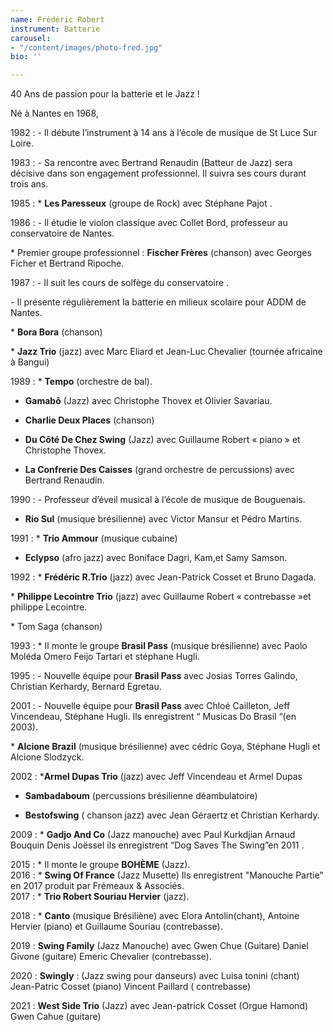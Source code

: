 ```yaml
---
name: Frédéric Robert
instrument: Batterie
carousel:
- "/content/images/photo-fred.jpg"
bio: ''

---
```

40 Ans de passion pour la batterie et le Jazz !

Né à Nantes en 1968,

1982 : - Il débute l’instrument à 14 ans à l’école de musique de St Luce Sur Loire.

1983 : - Sa rencontre avec Bertrand Renaudin (Batteur de Jazz) sera décisive dans son engagement professionnel. Il suivra ses cours durant trois ans.

1985 : * **Les Paresseux** (groupe de Rock) avec Stéphane Pajot .

1986 : - Il étudie le violon classique avec Collet Bord, professeur au conservatoire de Nantes.

\* Premier groupe professionnel : **Fischer Frères** (chanson) avec Georges Ficher et Bertrand Ripoche. 

1987 : - Il suit les cours de solfège du conservatoire .

\- Il présente régulièrement la batterie en milieux scolaire pour ADDM de Nantes.

\* **Bora Bora** (chanson)

\* **Jazz Trio** (jazz) avec Marc Eliard et Jean-Luc Chevalier (tournée africaine à Bangui)

1989 : * **Tempo** (orchestre de bal).

 * **Gamabô** (Jazz) avec Christophe Thovex et Olivier Savariau.

 * **Charlie Deux Places** (chanson)

 * **Du Côté De Chez Swing** (Jazz) avec Guillaume Robert « piano » et Christophe Thovex.

 * **La Confrerie Des Caisses** (grand orchestre de percussions) avec Bertrand Renaudin.

1990 : - Professeur d’éveil musical à l’école de musique de Bouguenais.

 * **Rio Sul** (musique brésilienne) avec Victor Mansur et Pédro Martins. 

1991 : * **Trio Ammour** (musique cubaine)

 * **Eclypso** (afro jazz) avec Boniface Dagri, Kam,et Samy Samson.

1992 : * **Frédéric R.Trio** (jazz) avec Jean-Patrick Cosset et Bruno Dagada.

\* **Philippe Lecointre Trio** (jazz) avec Guillaume Robert « contrebasse »et philippe Lecointre.

\* Tom Saga (chanson)

1993 : * Il monte le groupe **Brasil Pass** (musique brésilienne) avec Paolo Moléda Omero Feijo Tartari et stéphane Hugli. 

1995 : - Nouvelle équipe pour **Brasil Pass** avec Josias Torres Galindo, Christian Kerhardy, Bernard Egretau.

2001 : - Nouvelle équipe pour **Brasil Pass** avec Chloé Cailleton, Jeff Vincendeau, Stéphane Hugli. Ils enregistrent “ Musicas Do Brasil “(en 2003).

\* **Alcione Brazil** (musique brésilienne) avec cédric Goya, Stéphane Hugli et Alcione Slodzyck.

2002 : ***Armel Dupas Trio** (jazz) avec Jeff Vincendeau et Armel Dupas  
 * **Sambadaboum** (percussions brésilienne déambulatoire) 

 * **Bestofswing** ( chanson jazz) avec Jean Géraertz et Christian Kerhardy.

2009 : * **Gadjo And Co** (Jazz manouche) avec Paul Kurkdjian Arnaud Bouquin Denis Joëssel ils enregistrent “Dog Saves The Swing”en 2011 .

2015 : * Il monte le groupe **BOHÈME** (Jazz).   
2016 : * **Swing Of France** (Jazz Musette) Ils enregistrent "Manouche Partie" en 2017 produit par Frémeaux & Associés.  
2017 : * **Trio Robert Souriau Hervier** (jazz).

2018 : * **Canto** (musique Brésiliène) avec Elora Antolin(chant), Antoine Hervier (piano) et Guillaume Souriau (contrebasse).

2019 : **Swing Family** (Jazz Manouche) avec Gwen Chue (Guitare) Daniel Givone (guitare) Emeric Chevalier (contrebasse).

2020 : **Swingly** : (Jazz swing pour danseurs) avec Luisa tonini (chant) Jean-Patric Cosset (piano) Vincent Paillard ( contrebasse) 

2021 : **West Side Trio** (Jazz) avec Jean-patrick Cosset (Orgue Hamond) Gwen Cahue (guitare)